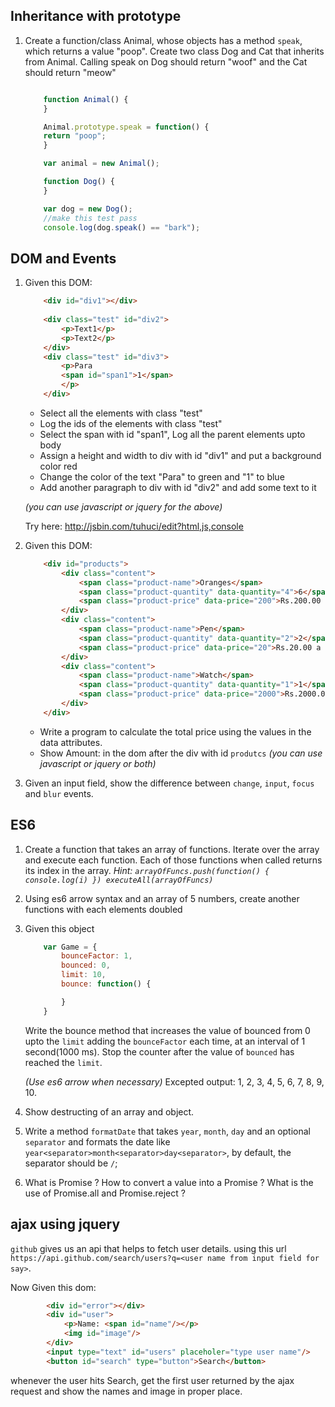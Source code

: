 Inheritance with prototype
----------------------------

1. Create a function/class Animal, whose objects has a method `speak`, which returns a value "poop". Create two class Dog and Cat that inherits from Animal. Calling speak on Dog should return "woof" and the Cat should return "meow"

    ```javascript

        function Animal() {
        }

        Animal.prototype.speak = function() {
        return "poop";
        }

        var animal = new Animal();

        function Dog() {  
        }

        var dog = new Dog();
        //make this test pass
        console.log(dog.speak() == "bark");
    ```

DOM and Events
------------------
1. Given this DOM:
    ```html
        <div id="div1"></div>
        
        <div class="test" id="div2">
            <p>Text1</p>
            <p>Text2</p>
        </div>
        <div class="test" id="div3">
            <p>Para
            <span id="span1">1</span>
            </p>
        </div>
    ```
    - Select all the elements with class "test"
    - Log the ids of the elements with class "test"
    - Select the span with id "span1", Log all the parent elements upto body
    - Assign a height and width to div with id "div1" and put a background color red
    - Change the color of the text "Para" to green and "1" to blue
    - Add another paragraph to div with id "div2" and add some text to it

    *(you can use javascript or jquery for the above)*

    Try here: http://jsbin.com/tuhuci/edit?html,js,console

2. Given this DOM:
    ```html
        <div id="products">
            <div class="content">
                <span class="product-name">Oranges</span>
                <span class="product-quantity" data-quantity="4">6</span>
                <span class="product-price" data-price="200">Rs.200.00 a dozen</span>
            </div>
            <div class="content">
                <span class="product-name">Pen</span>
                <span class="product-quantity" data-quantity="2">2</span>
                <span class="product-price" data-price="20">Rs.20.00 a piece</span>
            </div>
            <div class="content">
                <span class="product-name">Watch</span>
                <span class="product-quantity" data-quantity="1">1</span>
                <span class="product-price" data-price="2000">Rs.2000.00 a piece</span>
            </div>
        </div>

    ```
    - Write a program to calculate the total price using the values in the data attributes.
    - Show Amount: <calculated amount from the above> in the dom after the div with id `produtcs` 
    *(you can use javascript or jquery or both)*

3. Given an input field, show the difference between `change`, `input`, `focus` and `blur` events.


ES6
-------------------
1. Create a function that takes an array of functions. Iterate over the array and execute each function. Each of those functions when called returns its index in the array. *Hint: `arrayOfFuncs.push(function() { console.log(i) }) executeAll(arrayOfFuncs)`*
2. Using es6 arrow syntax and an array of 5 numbers, create another functions with each elements doubled
3. Given this object
    ```javascript
        var Game = {
            bounceFactor: 1,
            bounced: 0,
            limit: 10,
            bounce: function() {

            }
        }
    ```
    Write the bounce method that increases the value of bounced from 0 upto the `limit` adding the `bounceFactor` each time, at an interval of 1 second(1000 ms). Stop the counter after the value of `bounced` has reached the `limit`.

    *(Use es6 arrow when necessary)*
    Excepted output: 1, 2, 3, 4, 5, 6, 7, 8, 9, 10.
4. Show destructing of an array and object.
5. Write a method `formatDate` that takes `year`, `month`, `day` and an optional `separator` and formats the date like `year<separator>month<separator>day<separator>`, by default, the separator should be `/`;
6. What is Promise ? How to convert a value into a Promise ? What is the use of Promise.all and Promise.reject ?

ajax using jquery
-------------------------------

`github` gives us an api that helps to fetch user details. using this url `https://api.github.com/search/users?q=<user name from input field for say>`.

Now Given this dom:

```html
        <div id="error"></div>
        <div id="user">
            <p>Name: <span id="name"/></p>
            <img id="image"/>
        </div>
        <input type="text" id="users" placeholer="type user name"/>
        <button id="search" type="button">Search</button>
```

whenever the user hits Search, get the first user returned by the ajax request and show the names and image in proper place.
